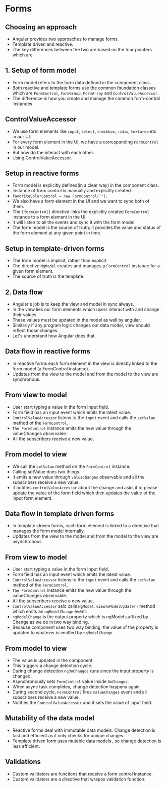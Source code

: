 # Forms

## Choosing an approach

- Angular provides two approaches to manage forms.
- Template driven and reactive.
- The key differences between the two are based on the four pointers which are


## 1. Setup of form model

- Form model refers to the form data defined in the component class.
- Both reactive and template forms use the common foundation classes which are `FormControl`, `FormGroup`, `FormArray` and `ControlValueAccessor`.
- The difference is how you create and manage the common form-control instances.

## ControlValueAccessor

- We use form elements like `input`, `select`, `checkbox`, `radio`, `textarea` etc. in our UI.
- For every form element in the UI, we have a corresponding `FormControl` in our model.
- But how do the interact with each other.
- Using ControlValueAccessor.

## Setup in reactive forms

- Form model is explicitly defined(in a clear way) in the component class.
- Instance of form control is manually and explicitly created.
- `favoriteColorControl = new FormControl('');`
- We also have a form element in the UI and we want to sync both of them.
- The `[formControl]` directive links the explicitly created `FormControl` instance to a form element in the UI.
- It will listen to all the events and sync it with the form model.
- The form model is the source of truth; it provides the value and status of the form element at any given point in time.

## Setup in template-driven forms

- The form model is implicit, rather than explicit.
- The directive `NgModel` creates and manages a `FormControl` instance for a given form element.
- The source of truth is the template.

## 2. Data flow

- Angular's job is to keep the view and model in sync always.
- In the view lies our form elements which users interact with and change their values.
- These values must be updated in the model as well by angular.
- Similarly if any program logic changes our data model, view should reflect those changes.
- Let's understand how Angular does that.

## Data flow in reactive forms

- In reactive forms each form element in the view is directly linked to the form model (a FormControl instance).
- Updates from the view to the model and from the model to the view are synchronous.

## From view to model

- User start typing a value in the form Input field.
- Form field has an input event which emits the latest value.
- `ControlValueAccessor` listens to the `input` event and calls the `setValue` method of the `FormControl`.
- `The FormControl` instance emits the new value through the valueChanges observable.
- All the subscribers receive a new value.

## From model to view

- We call the `setValue` method on the `FormControl` instance.
- Calling setValue does two things.
- It emits a new value through `valueChanges` observable and all the subscribers receive a new value.
- It notifies `controlValueAccessor` about the change and asks it to please update the value of the form field which then updates the value of the input form element.


## Data flow in template driven forms

- In template-driven forms, each form element is linked to a directive that manages the form model internally.
- Updates from the view to the model and from the model to the view are asynchronous.


## From view to model

- User start typing a value in the form Input field.
- Form field has an input event which emits the latest value.
- `ControlValueAccessor` listens to the `input` event and calls the `setValue` method of the `FormControl`.
- `The FormControl` instance emits the new value through the valueChanges observable.
- All the subscribers receive a new value.
- `ControlValueAccessor` aslo calls `NgModel.viewToModelUpdate()` method which emits an `ngModelChange` event.
- `ngModelChange` is the output property which is ngModel suffixed by Change as we do in two way binding.
- Because component uses two way binding, the value of the property is updated to whatever is emitted by `ngModelChange`.

## From model to view

- The value is updated in the component.
- This triggers a change detection cycle.
- During change detection `ngOnChanges` runs since the input property is changed.
- Asynchronously sets `FormControl` value inside `OnChanges`.
- When async task completes, change detection happens again.
- During second cycle, `FormControl` fires `valueChanges` event and all subscribers receive a new value.
- Notifies the `ControlValueAccessor` and it sets the value of input field.

## Mutability of the data model

- Reactive forms deal with immutable data models. Change detection is fast and efficient as it only checks for unique changes.
- Template driven form uses mutable data models , so change detection is less efficient.

## Validations

- Custom validators are functions that receive a form control instance.
- Custom validators are a directive that wrapos validation function.
